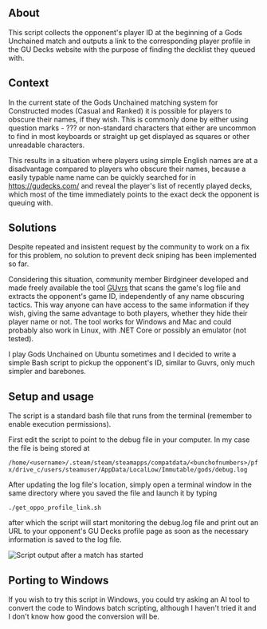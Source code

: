 ## About
This script collects the opponent's player ID at the beginning of a Gods Unchained match and outputs a link to the corresponding player profile in the GU Decks website with the purpose of finding the decklist they queued with.

## Context
In the current state of the Gods Unchained matching system for Constructed modes (Casual and Ranked) it is possible for players to obscure their names, if they wish. This is commonly done by either using question marks - ??? or non-standard characters that either are uncommon to find in most keyboards or straight up get displayed as squares or other unreadable characters.

This results in a situation where players using simple English names are at a disadvantage compared to players who obscure their names, because a easily typable name name can be quickly searched for in https://gudecks.com/ and reveal the player's list of recently played decks, which most of the time immediately points to the exact deck the opponent is queuing with.

## Solutions
Despite repeated and insistent request by the community to work on a fix for this problem, no solution to prevent deck sniping has been implemented so far.

Considering this situation, community member Birdgineer developed and made freely available the tool [GUvrs](https://github.com/TimothyMeadows/GUvrs) that scans the game's log file and extracts the opponent's game ID, independently of any name obscuring tactics. This way anyone can have access to the same information if they wish, giving the same advantage to both players, whether they hide their player name or not. The tool works for Windows and Mac and could probably also work in Linux, with .NET Core or possibly an emulator (not tested).

I play Gods Unchained on Ubuntu sometimes and I decided to write a simple Bash script to pickup the opponent's ID, similar to Guvrs, only much simpler and barebones.

## Setup and usage

The script is a standard bash file that runs from the terminal (remember to enable execution permissions).

First edit the script to point to the debug file in your computer. In my case the file is being stored at

`/home/<username>/.steam/steam/steamapps/compatdata/<bunchofnumbers>/pfx/drive_c/users/steamuser/AppData/LocalLow/Immutable/gods/debug.log`

After updating the log file's location, simply open a terminal window in the same directory where you saved the file and launch it by typing

`./get_oppo_profile_link.sh`

after which the script will start monitoring the debug.log file and print out an URL to your opponent's GU Decks profile page as soon as the necessary information is saved to the log file.

![Script output after a match has started](https://i.imgur.com/WsWUhlu.png)

## Porting to Windows

If you wish to try this script in Windows, you could try asking an AI tool to convert the code to Windows batch scripting, although I haven't tried it and I don't know how good the conversion will be.
